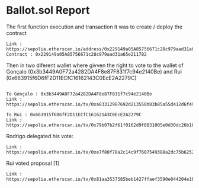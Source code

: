 

# Ballot.sol Report 
The first function execution and  transaction it was to create / deploy the contract
```shell
Link : https://sepolia.etherscan.io/address/0x229149a05A85756671c28c979aad31a65e211782
Contract : 0x229149a05A85756671c28c979aad31a65e211782
```

Then in two diferent wallet where givven the right to vote to the wallet of Gonçalo (0x3b3449A0F72a4282DA4F8e87F831f7c94e2140Be) and Rui (0x663915f6D6fF2D11ECfC16162143C0EcE2A2279C)
```shell

To Gonçalo : 0x3b3449A0F72a4282DA4F8e87F831f7c94e2140Be
Link : https://sepolia.etherscan.io/tx/0xa83312987692d213550b83b85a55d412d6f491cde2b1c4b0c67c7161f61a5ebb

To Rui : 0x663915f6D6fF2D11ECfC16162143C0EcE2A2279C
Link : https://sepolia.etherscan.io/tx/0x79b07b2f61f0162d9f8831005e0d30dc26b1803d88526a93de74351698a262cf

```
Rodrigo delegated his vote:

```shell
Link : https://sepolia.etherscan.io/tx/0xe7f80f78a2c14c9f7607549388a2dc75b62521a1ee3247a2dc8bcd677a9b30f0
```

Rui voted proposal [1]

```shell
Link : https://sepolia.etherscan.io/tx/0x81aa3537585beb1427ffaef3590e044204e1be75be49ce2c73658097e20f0df2
```
